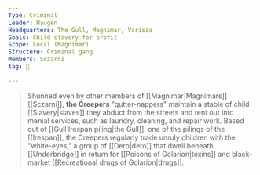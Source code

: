 ```yaml
---
Type: Criminal
Leader: Haugen
Headquarters: The Gull, Magnimar, Varisia
Goals: Child slavery for profit
Scope: Local (Magnimar)
Structure: Criminal gang
Members: Sczarni
tag: 👥

---
```


> Shunned even by other members of [[Magnimar|Magnimars]] [[Sczarni]], **the Creepers** "gutter-nappers" maintain a stable of child [[Slavery|slaves]] they abduct from the streets and rent out into menial services, such as laundry, cleaning, and repair work. Based out of [[Gull Irespan piling|the Gull]], one of the pilings of the [[Irespan]], the Creepers regularly trade unruly children with the "white-eyes," a group of [[Dero|dero]] that dwell beneath [[Underbridge]] in return for [[Poisons of Golarion|toxins]] and black-market [[Recreational drugs of Golarion|drugs]].








